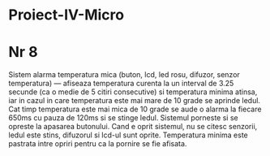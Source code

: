 # Proiect-IV-Micro

# Nr 8

Sistem alarma temperatura mica (buton, lcd, led rosu, difuzor, senzor temperatura) — afiseaza temperatura curenta la un interval de 3.25 secunde (ca o medie de 5 citiri consecutive) si temperatura minima atinsa, iar in cazul in care temperatura este mai mare de 10 grade se aprinde ledul. Cat timp temperatura este mai mica de 10 grade se aude o alarma la fiecare 650ms cu pauza de 120ms si se stinge ledul. Sistemul porneste si se opreste la apasarea butonului. Cand e oprit sistemul, nu se citesc senzorii, ledul este stins, difuzorul si lcd-ul sunt oprite. Temperatura minima este pastrata intre opriri pentru ca la pornire se fie afisata.
